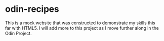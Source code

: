 # odin-recipes

This is a mock website that was constructed to demonstrate my skills this far with HTML5. I will add more to this project as I move further along in the Odin Project.
